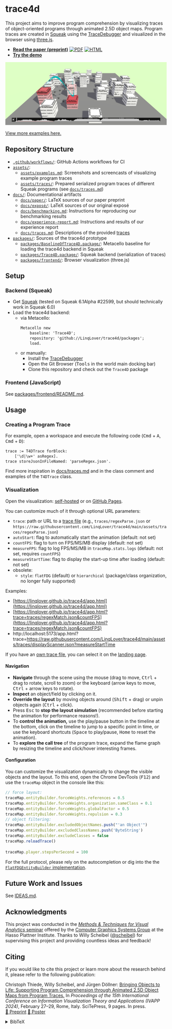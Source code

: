 # trace4d

This project aims to improve program comprehension by visualizing traces of object-oriented programs through animated 2.5D object maps.
Program traces are created in [Squeak](https://squeak.org) using the [TraceDebugger](https://github.com/hpi-swa-lab/squeak-tracedebugger) and visualized in the browser using [three.js](https://threejs.org).

- **[Read the paper (preprint)](https://linqlover.github.io/trace4d/paper-ivapp.pdf)** [![PDF](https://img.shields.io/badge/PDF-blue)](https://linqlover.github.io/trace4d/paper-ivapp.pdf) [![HTML](https://img.shields.io/badge/HTML-blue)](https://linqlover.github.io/trace4d/paper-ivapp.html)
- **[Try the demo](https://linqlover.github.io/trace4d/)**

![Screenshot of trace4d](./assets/trace4d.png)

[View more examples here.](./assets/examples.md)

## Repository Structure

- [`.github/workflows/`](./.github/workflows/): GitHub Actions workflows for CI
- [`assets/`](./assets/traces/):
  - [`assets/examples.md`](./assets/examples.md): Screenshots and screencasts of visualizing example program traces
  - [`assets/traces/`](./assets/traces/): Prepared serialized program traces of different Squeak programs (see [`docs/traces.md`](./docs/traces.md))
- [`docs/`](./docs/): Documentational artifacts
  - [`docs/paper/`](./docs/paper/): LaTeX sources of our paper preprint
  - [`docs/exposé/`](./docs/exposé/): LaTeX sources of our original exposé
  - [`docs/benchmarking.md`](./docs/benchmarking.md): Instructions for reproducing our benchmarking results
  - [`docs/experience-report.md`](./docs/experience-report.md): Instructions and results of our experience report
  - [`docs/traces.md`](./docs/traces.md): Descriptions of the provided [traces](./assets/traces/)
- [`packages/`](./packages/): Sources of the trace4d prototype
  - [`packages/BaselineOfTrace4D.package/`](./packages/BaselineOfTrace4D.package/): Metacello baseline for loading the trace4d backend in Squeak
  - [`packages/Trace4D.package/`](./packages/Trace4D.package/): Squeak backend (serialization of traces)
  - [`packages/frontend/`](./packages/frontend/): Browser visualization (three.js)

## Setup

### Backend (Squeak)

- Get [Squeak](https://squeak.org/downloads) (tested on Squeak 6.1Alpha #22599, but should technically work in Squeak 6.0)
- Load the trace4d backend:
  - via Metacello:
    ```smalltalk
    Metacello new
    	baseline: 'Trace4D';
    	repository: 'github://LinqLover/trace4d/packages';
    	load.
    ```
  - or manually:
    - Install the [TraceDebugger](https://github.com/hpi-swa-lab/squeak-tracedebugger)
    - Open the Git Browser (<kbd>Tools</kbd> in the world main docking bar)
	- Clone this repository and check out the `Trace4D` package

### Frontend (JavaScript)

See [packages/frontend/README.md](./packages/frontend/README.md).

## Usage

### Creating a Program Trace

For example, open a workspace and execute the following code (<kbd>Cmd</kbd> + <kbd>A</kbd>, <kbd>Cmd</kbd> + <kbd>D</kbd>):

```smalltalk
trace := T4DTrace forBlock:
	['\d|\w+' asRegex].
trace storeJsonInFileNamed: 'parseRegex.json'.
```

Find more inspiration in [docs/traces.md](./docs/traces.md) and in the class comment and examples of the `T4DTrace` class.

### Visualization

Open the visualization: [self-hosted](./packages/frontend/) or on [GitHub Pages](https://linqlover.github.io/trace4d/).

You can customize much of it through optional URL parameters:

- `trace`: path or URL to a [trace file](./assets/traces/) (e.g., `traces/regexParse.json` or `https://raw.githubusercontent.com/LinqLover/trace4d/main/assets/traces/regexParse.json`)
- `autoStart`: flag to automatically start the animation (default: not set)
- `countFPS`: flag to turn on FPS/MS/MB display (default: not set)
- `measureFPS`: flag to log FPS/MS/MB in `traceMap.stats.logs` (default: not set, requires `countFPS`)
- `measureStartTime`: flag to display the start-up time after loading (default: not set)
- obsolete:
  - `style`: `flatFDG` (default) or `hierarchical` (package/class organization, no longer fully supported)

Examples:

- [https://linqlover.github.io/trace4d/app.html](https://linqlover.github.io/trace4d/app.html)
- [https://linqlover.github.io/trace4d/app.html?trace=traces/regexMatch.json&countFPS](https://linqlover.github.io/trace4d/app.html?trace=traces/regexMatch.json&countFPS)
- http://localhost:5173/app.html?trace=https://raw.githubusercontent.com/LinqLover/trace4d/main/assets/traces/displayScanner.json?measureStartTime

If you have an [own trace file](#creating-a-program-trace), you can select it on the [landing page](https://linqlover.github.io/trace4d/).

#### Navigation

- **Navigate** through the scene using the mouse (drag to move, <kbd>Ctrl</kbd> + drag to rotate, scroll to zoom) or the keyboard (arrow keys to move, <kbd>Ctrl</kbd> + arrow keys to rotate).
- **Inspect** an object/field by clicking on it.
- **Override the layout** by moving objects around (<kbd>Shift</kbd> + drag) or unpin objects again (<kbd>Ctrl</kbd> + click).
- Press <kbd>Esc</kbd> to **stop the layout simulation** (recommended before starting the animation for performance reasons!).
- To **control the animation,** use the play/pause button in the timeline at the bottom, click on the timeline to jump to a specific point in time, or use the keyboard shortcuts (<kbd>Space</kbd> to play/pause, <kbd>Home</kbd> to reset the animation).
- To **explore the call tree** of the program trace, expand the flame graph by resizing the timeline and click/hover interesting frames.

#### Configuration

You can customize the visualization dynamically to change the visible objects and the layout.
To this end, open the Chrome DevTools (<kbd>F12</kbd>) and use the `traceMap` object in the console like this:

```js
// force layout:
traceMap.entityBuilder.forceWeights.references = 0.5
traceMap.entityBuilder.forceWeights.organization.sameClass = 0.1
traceMap.entityBuilder.forceWeights.globalFactor = 0.5
traceMap.entityBuilder.forceWeights.repulsion = 0.3
// object filtering:
traceMap.entityBuilder.excludedObjectNames.push("'an Object'")
traceMap.entityBuilder.excludedClassNames.push('ByteString')
traceMap.entityBuilder.excludeClasses = false
traceMap.reloadTrace()

traceMap.player.stepsPerSecond = 100
```

For the full protocol, please rely on the autocompletion or dig into the the [`FlatFDGEntityBuilder` implementation](./packages/frontend/src/map.js).

## Future Work and Issues

See [IDEAS.md](./IDEAS.md).

## Acknowledgments

This project was conducted in the [*Methods & Techniques for Visual Analytics* seminar](https://hpi.de/studium/im-studium/lehrveranstaltungen/it-systems-engineering-ma/lehrveranstaltung/sose-23-3778-methods--techniques-for-visual-analytics.html) offered by the [Computer Graphics Systems Group](https://hpi3d.de) at the Hasso Plattner Institute.
Thanks to Willy Scheibel ([@scheibel](https://github.com/scheibel)) for supervising this project and providing countless ideas and feedback!

## Citing

If you would like to cite this project or learn more about the research behind it, please refer to the following publication:

Christoph Thiede, Willy Scheibel, and Jürgen Döllner: [Bringing Objects to Life: Supporting Program Comprehension through Animated 2.5D Object Maps from Program Traces.](https://www.researchgate.net/publication/376650904_Bringing_Objects_to_Life_Supporting_Program_Comprehension_through_Animated_25D_Object_Maps_from_Program_Traces) In *Proceedings of the 15th International Conference on Information Visualization Theory and Applications (IVAPP 2024)*, February 27–29, Rome, Italy. SciTePress, 9 pages. In press. [🔗 Preprint](https://linqlover.github.io/trace4d/paper-ivapp.pdf) [🔗 Poster](https://linqlover.github.io/trace4d/poster-ivapp.pdf)

<details>
<summary>BibTeX</summary>
<pre><code>@inproceedings{thiede2024bringing,
  author = {Thiede, Christoph and Scheibel, Willy and D{\"o}llner, J{\"u}rgen}},
  title = {Bringing Objects to Life: Supporting Program Comprehension through Animated 2.5D Object Maps from Program Traces},
  booktitle = {Proceedings of the 19th International Joint Conference on Computer Vision, Imaging and Computer Graphics Theory and Applications -- Volume 1: GRAPP, HUCAPP and IVAPP},
  year = {2024},
  series = {IVAPP '24},
  month = {2},
  days = {27--29},
  publisher = {SciTePress},
  organization = {INSTICC},
  isbn = {978-989-758-679-8},
  issn = {2184-4321},
  pages = {661--669},
  location = {Rome, Italy},
  note = {in press}
}</code></pre>
</details>
